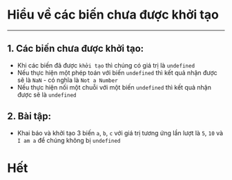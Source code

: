 # Hiểu về các biến chưa được khởi tạo

---

## 1. Các biến chưa được khởi tạo:

- Khi các biến đã được `khởi tạo` thì chúng có giá trị là `undefined`
- Nếu thực hiện một phép toán với biến `undefined` thì kết quả nhận được sẽ là `NaN` - có nghĩa là `Not a Number`
- Nếu thực hiện nối một chuỗi với một biến `undefined` thì kết quả nhận được sẽ là `undefined`

## 2. Bài tập:

- Khai báo và khởi tạo 3 biến `a`, `b`, `c` với giá trị tương ứng lần lượt là `5`, `10` và `I am a` để chúng không bị `undefined`

# Hết
